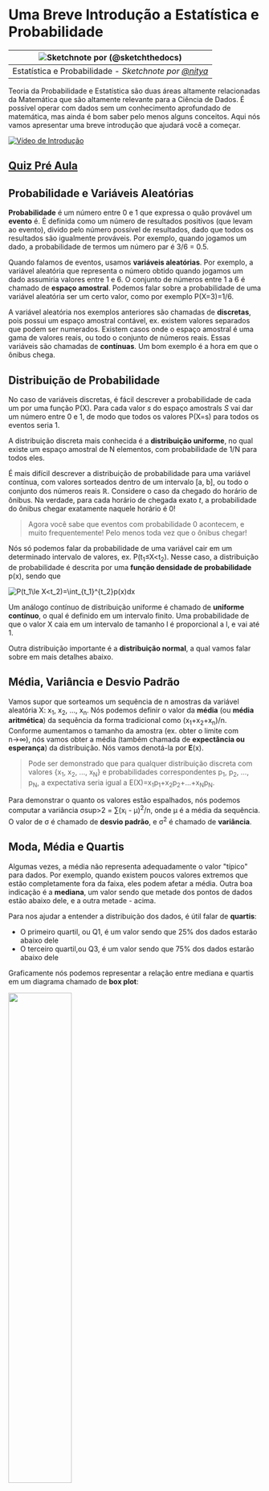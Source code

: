 # Uma Breve Introdução a Estatística e Probabilidade

|![ Sketchnote por [(@sketchthedocs)](https://sketchthedocs.dev) ](../../../sketchnotes/04-Statistics-Probability.png)|
|:---:|
| Estatística e Probabilidade - _Sketchnote por [@nitya](https://twitter.com/nitya)_ |

Teoria da Probabilidade e Estatística são duas áreas altamente relacionadas da Matemática que são altamente relevante para a Ciência de Dados. É possível operar com dados sem um conhecimento aprofundado de matemática, mas ainda é bom saber pelo menos alguns conceitos. Aqui nós vamos apresentar uma breve introdução que ajudará você a começar.

[![Vídeo de Introdução](../images/video-prob-and-stats.png)](https://youtu.be/Z5Zy85g4Yjw)


## [Quiz Pré Aula](https://witty-beach-04b13e603.1.azurestaticapps.net/quiz/6)

## Probabilidade e Variáveis Aleatórias

**Probabilidade** é um número entre 0 e 1 que expressa o quão provável um **evento** é. É definida como um número de resultados positivos (que levam ao evento), divido pelo número possível de resultados, dado que todos os resultados são igualmente prováveis. Por exemplo, quando jogamos um dado, a probabilidade de termos um número par é 3/6 = 0.5.

Quando falamos de eventos, usamos **variáveis aleatórias**. Por exemplo, a variável aleatória que representa o número obtido quando jogamos um dado assumiria valores entre 1 e 6. O conjunto de números entre 1 a 6 é chamado de **espaço amostral**. Podemos falar sobre a probabilidade de uma variável aleatória ser um certo valor, como por exemplo P(X=3)=1/6.

A variável aleatória nos exemplos anteriores são chamadas de **discretas**, pois possui um espaço amostral contável, ex. existem valores separados que podem ser numerados. Existem casos onde o espaço amostral é uma gama de valores reais, ou todo o conjunto de números reais. Essas variáveis são chamadas de **contínuas**. Um bom exemplo é a hora em que o ônibus chega.

## Distribuição de Probabilidade

No caso de variáveis discretas, é fácil descrever a probabilidade de cada um por uma função P(X). Para cada valor *s* do espaço amostrals *S* vai dar um número entre 0 e 1, de modo que todos os valores P(X=s) para todos os eventos seria 1.

A distribuição discreta mais conhecida é a **distribuição uniforme**, no qual existe um espaço amostral de N elementos, com probabilidade de 1/N para todos eles.

É mais difícil descrever a distribuição de probabilidade para uma variável contínua, com valores sorteados dentro de um intervalo [a, b], ou todo o conjunto dos números reais &Ropf;. Considere o caso da chegado do horário de ônibus. Na verdade, para cada horário de chegada exato $t$, a probabilidade do ônibus chegar exatamente naquele horário é 0!

> Agora você sabe que eventos com probabilidade 0 acontecem, e muito frequentemente! Pelo menos toda vez que o ônibus chegar!

Nós só podemos falar da probabilidade de uma variável cair em um determinado intervalo de valores, ex. P(t<sub>1</sub>&le;X&lt;t<sub>2</sub>). Nesse caso, a distribuição de probabilidade é descrita por uma **função densidade de probabilidade** p(x), sendo que

![P(t_1\le X<t_2)=\int_{t_1}^{t_2}p(x)dx](..//images/probability-density.png)

Um análogo contínuo de distribuição uniforme é chamado de **uniforme contínuo**, o qual é definido em um intervalo finito. Uma probabilidade de que o valor X caia em um intervalo de tamanho l é proporcional a l, e vai até 1.

Outra distribuição importante é a **distribuição normal**, a qual vamos falar sobre em mais detalhes abaixo.

## Média, Variância e Desvio Padrão

Vamos supor que sorteamos um sequência de n amostras da variável aleatória X: x<sub>1</sub>, x<sub>2</sub>, ..., x<sub>n</sub>. Nós podemos definir o valor da **média** (ou **média aritmética**) da sequência da forma tradicional como (x<sub>1</sub>+x<sub>2</sub>+x<sub>n</sub>)/n. Conforme aumentamos o tamanho da amostra (ex. obter o limite com n&rarr;&infin;), nós vamos obter a média (também chamada de **expectância ou esperança**) da distribuição. Nós vamos denotá-la por **E**(x).

> Pode ser demonstrado que para qualquer distribuição discreta com valores {x<sub>1</sub>, x<sub>2</sub>, ..., x<sub>N</sub>} e probabilidades correspondentes p<sub>1</sub>, p<sub>2</sub>, ..., p<sub>N</sub>, a expectativa seria igual a E(X)=x<sub>1</sub>p<sub>1</sub>+x<sub>2</sub>p<sub>2</sub>+...+x<sub>N</sub>p<sub>N</sub>.

Para demonstrar o quanto os valores estão espalhados, nós podemos computar a variância &sigma;sup>2</sup> = &sum;(x<sub>i</sub> - &mu;)<sup>2</sup>/n, onde &mu; é a média da sequência. O valor de &sigma; é chamado de **desvio padrão**, e &sigma;<sup>2</sup> é chamado de **variância**.

## Moda, Média e Quartis

Algumas vezes, a média não representa adequadamente o valor "típico" para dados. Por exemplo, quando existem poucos valores extremos que estão completamente fora da faixa, eles podem afetar a média. Outra boa indicação é a **mediana**, um valor sendo que metade dos pontos de dados estão abaixo dele, e a outra metade - acima.

Para nos ajudar a entender a distribuição dos dados, é útil falar de **quartis**:

* O primeiro quartil, ou Q1, é um valor sendo que 25% dos dados estarão abaixo dele
* O terceiro quartil,ou Q3, é um valor sendo que 75% dos dados estarão abaixo dele

Graficamente nós podemos representar a relação entre mediana e quartis em um diagrama chamado de **box plot**:

<img src="../images/boxplot_explanation.png" width="50%"/>

Nós também podemos computar o **intervalo interquartil** IQR=Q3-Q1, e os tão chamados **outliers** - valores que se localizam fora dos limites [Q1-1.5*IQR,Q3+1.5*IQR].

Para distribuições finitas que contenham um pequeno número de valores positivos, um bom valor "típico" é aquele que aparece mais frequentemente, que é chamado de **moda**. Geralmente é aplicado para dados categóricos, como cores. Considere uma situação onde nós temos dois grupos de pessoas - alguns preferem fortemente vermelho, enquanto outros preferem azul. Se atribuirmos números a cores, o valor médio para uma cor favorita estaria em algum lugar entre o espectro laranja-verde, o que não indica, de fato, a preferência de nenhum grupo. No entanto, a moda seria ou uma das cores, ou ambas as cores, se os números de pessoas que votaram para elas fossem iguais (nesse caso nós chamamos a amostra de **multimodal**).
## Dados do Mundo Real

Quando analisamos dados da vida real, eles normalmente não são variáveis aleatórias como tal, no sentido de que não realizamos experimentos com resultado desconhecido. Por exemplo, considere um time de jogadores de baseball, e os seus dados corporais, como altura, peso e idade. Esses númerps não são exatamente aleatórios, mas nós podemos aplicar os mesmos conceitos matemáticos. Por exemplo, a sequência da altura das pessoas pode ser considerada uma sequência de valores sortidos de alguma variável aleatória. Abaixo  está a sequência de pesos de jogadores reais da [Major League Baseball](http://mlb.mlb.com/index.jsp), retirados [desse dataset](http://wiki.stat.ucla.edu/socr/index.php/SOCR_Data_MLB_HeightsWeights) (para a sua conveniência, apenas os primeiros 20 valores são mostrados):

```
[180.0, 215.0, 210.0, 210.0, 188.0, 176.0, 209.0, 200.0, 231.0, 180.0, 188.0, 180.0, 185.0, 160.0, 180.0, 185.0, 197.0, 189.0, 185.0, 219.0]
```

> **Nota**: Para ver o exemplo de trabalhar com esse dataset, olhe o [notebook](../notebook.ipynb). Existe também um número de desafios nessa aula, e você pode completá-los adicionando alguns códigos nesse notebook. Se você não tem certeza de como operar os dados, não se preocupe - nós vamos voltar a trabalhar com dados usando Python em um outro momento. Se você não sabe como rodar código no Jupyter Notebook, dê uma olhada [neste artigo](https://soshnikov.com/education/how-to-execute-notebooks-from-github/).

Aqui está o box plot mostrando a média, mediana e quartis para os nossos dados:

![Box Plot dos Pesos](../images/weight-boxplot.png)

Já que os nossos dados possuem informação de **posições** diferentes dos jogadores, nós podemos fazer o box plot baseado nas posições - permitirá a gente ter uma ideia de como os valores dos parâmetros mudam conforme diferentes posições. Agora vamos considerar a altura:

![Box plot por posição](../images/boxplot_byrole.png)

Esse diagrama sugere que, em média, a altura do jogador na primeira base é maior do que a altura dos jogadores na segunda base. Mais tarde nessa aula nós vamos aprender como podemos testar essa hipótese mais formalmente, e como demonstrar que o nosso dado é estatisticamente significante para mostrar isso.

> Quando trabalhando com dados do mundo real, nós assumimos que todos os pontos de dados são amostras sortidas de alguma distribuição de probabilidade. Essa suposição permite que a gente aplica técnicas de aprendizado de máquina e contrua modelos preditivos que funcionam.

Para ver qual a distribuição dos nossos dados é, nós podemos "plotar" um gráfico chamado de **histograma**. O eixo x seria um número de diferentes intervalos de valores para peso (chamados de **grupos** (bins)), e o eixo vertical mostrari o número de vezes que a amostra da nossa variável aleatória estava dentro do intervalo dado.

![Histogram de dados do mundo real](../images/weight-histogram.png)

A partir desse histograma você pode ver que todos os valores estão centrados ao redor de uma certa média de peso, e quanto mais longe nós formos - menos pesos desse valor são encotnrados. Ex. é muito improvável que o peso de um jogador de baseball seja muito diferente da média de pesos. Variância dos pesos mostram até que pontos os pesos tendem a diferir da média.

> Se nós pegarmos os pesos de outras pessoas, não da liga de baseball, a distribuição provavelmente será diferente. No entante, a forma da distribuição será a mesma, mas a média e a variância iria mudar. Então, se treinarmos o modelo nos jogadores de baseball, provavelmente teremos resultados errados quando aplicado em estudantes de uma universidade, pois a distribuição subjacente é diferente.
## Distribuição Normal

A distribuição de pesos que vimos acima é bem típica, e muitas medidas do mundo real seguem o mesmo tipo de distribuição, mas com médias e variâncias diferentes. Essa distribuição é chamada de **distribuição normal**, e possui um papel importante na estatística.

Usar distribuição normal é uma forma correta de gerar pesos aleatórios para potenciais jogadores de baseball. Uma vez que sabemos a média de pesso `mean` e desvio padrão `std`, nós podemos gerar 1000 amostras de peso da seguinte forma:
```python
samples = np.random.normal(mean,std,1000)
``` 

Se "plotarmos" o histograma das amostras geradas nós vamos ver a figura bem similar com a mostrada acima. Se aumentarmos o número de amostrar e o número de grupos (bins), nós podemos gerar a figura de uma distribuição normal que é mais perto do ideal:

![Distribuição Normal com mean=0 (média) e std.dev=1 (desvio padrão)](../images/normal-histogram.png)

*Distribuição Normal com mean=0 e std.dev=1*

## Intervalos de Confiânça

Quando falamos sobre os pesos de jogadores de baseball, nós assumimos que existem certas **variáveis aleatórias W** que correspondem a distribuição de probabilidade ideal dos pesos de todos os jogadores de baseball (chamados de **população (population)**). Nossa sequência de pesos correspondem a um subset de todos os jogadores que chamamos de **amostra**. Uma questão interessante é, nós podemos saber os parâmetros da distribuição W, ex. média e variância de uma população?

A resposta mais fácil seria calcular média e variância da nossa amostra. No entante, pode acontecer que nossa amostra aleatória não representa precisamente a população completa. Portanto faz sentido falar sobre **intervalos de confiança**.

> **Intervalo de confiança** é a estimação da média verdadeira de uma população dada a nossa amostra, que é precisa é uma certa probabilidade (ou **nível de confiança**).

Suponha que temos uma amostra X<sub>1</sub>, ..., X<sub>n</sub> da nossa distribuição. Cada vez que sorteamos uma amostra da nossa distribuição, nós acabaríamos com diferentes valores de média &mu;. Portanto &mu; pode ser considerado uma variável aleatória. Um **intervalo de confiança** com confiança p é um par de valores (L<sub>p</sub>,R<sub>p</sub>), de forma que **P**(L<sub>p</sub>&leq;&mu;&leq;R<sub>p</sub>) = p, ex. a probabilidade da média medida estar dentro do intervalo igual a p.

Vai além da nossa pequena introdução discutir detalhadamente como esses intervalos de confiança são calculados. Mais detalhes podem ser encontrados [na Wikipedia](https://en.wikipedia.org/wiki/Confidence_interval). Resumidamente, nós definimos a distribuição da média da amostra computada em relação a média verdadeira da população, que é chamada de **distribuiçao student (student distribution)**.

> **Fato interessante**: distribuição Student é nomeada em homenagem ao matemático William Sealy Gosset, que publicou seu artigo com o pseudônimo "Student". Ele trabalhou na cervejaria Guinness, e, de acordo com uma das versões, seu empregador não queria que o público geral soubesse que eles estavam usando testes estatísticos para determinar a qualidade de materiais brutos.

Se nós quiséssemos estimar a média &mu; da nossa população com confiança p, nós precisamos pegar *percentil número (1-p)/2 ((1-p)/2-th percentile)* de uma distribuição Student A, que pode ser coletada de tabelas, ou computadores usando alguma função imbutida de uma software de estatística (ex. Python, R, etc.). Então o intervalo &mu; seria dados por X&pm;A*D/&radic;n, onde X é a média obtida da amostra, D é o desvio padrão.

> **Nota**: Nós também omitimos a discussão de um conceito importante de [degrees of freedom (graus de liberdade)](https://en.wikipedia.org/wiki/Degrees_of_freedom_(statistics)), que é importante em relação a distribuição Student. Você pode dar uma olhada em livros mais completos sobre estatísticas para entender esse conceito mais profundadamente.

Um exemplo para calcular o intervalo de confiança para pesos e alturas é dado no [notebook](../notebook.ipynb).

| p | Weight mean |
|-----|-----------|
| 0.85 | 201.73±0.94 |
| 0.90 | 201.73±1.08 |
| 0.95 | 201.73±1.28 |

Perceba que quanto maior é a probabilidade da confiança, mais amplo é o intervalo de confiança.

## Testando Hipóteses
No nosso dataset de jogadores de baseball, existem diferentes posições, as quais podem ser sumarizadas abaixo (olhe o [notebook](../notebook.ipynb) para ver como essa tabela pode ser calculada):

| Role | Height | Weight | Count |
|------|--------|--------|-------|
| Catcher | 72.723684 | 204.328947 | 76 |
| Designated_Hitter | 74.222222 | 220.888889 | 18 |
| First_Baseman | 74.000000 | 213.109091 | 55 |
| Outfielder | 73.010309 | 199.113402 | 194 |
| Relief_Pitcher | 74.374603 | 203.517460 | 315 |
| Second_Baseman | 71.362069 | 184.344828 | 58 |
| Shortstop | 71.903846 | 182.923077 | 52 |
| Starting_Pitcher | 74.719457 | 205.163636 | 221 |
| Third_Baseman | 73.044444 | 200.955556 | 45 |

Nós podemos ver que a média das alturas dos jogadores na primeira base é maior que a dos jogadores na segunda base. Portanto, nós podemos ser tentados a concluir que **jogadores da primeira base é maior que os da segunda base**.

> Essa afirmação é chamada de **uma hipótese**, pois nós não sabemos se é verdade ou não.

No entanto, nem sempre é óbvio fazer essa conclusão. A partir da discussão acima nós sabemos que cada média tem um intervalo de confiança associado, e portante esse diferença pode ser apenas um erro estatístico. Nós precisamos de formas mais formais de testar nossa hipótes.

Vamos computar o intervalo de confiança separadamente para as alturas dos jogadores na primeira base e dos jogadores da segunda base:

| Confidence | First Basemen | Second Basemen |
|------------|---------------|----------------|
| 0.85 | 73.62..74.38 | 71.04..71.69 |
| 0.90 | 73.56..74.44 | 70.99..71.73 |
| 0.95 | 73.47..74.53 | 70.92..71.81 |

Nós podemos ver que sobre nenhuma confiança os intervalos se sobrepõem. Isso prova a nossa hipótese de que os jogador na primeira base são mais altos que os jogadores da segunda base.

Mais formalmente, o problema que estamos resolvendo é ver se **duas distribuições de probabilidades são as mesmas**, ou se pelo menos possuem os mesmos parâmetros. Dependendo da distribuição, nós precisamos usar diferentes testes para isso. Se nós soubermos que a nossa distribuição é normal, nós podemos aplicar **[Teste t de Student (Student t-test)](https://en.wikipedia.org/wiki/Student%27s_t-test)**.

No teste t de Student, nós computamos o **valor t**, que indica a diferença entre a média, levando em conta a variância. É demonstrado que o valor t segue a **distribuição student**, o que nos permite ter o valor limite para um determinado nível de confiança **p** (isso pode ser computado, ou procurado nas tabelas numéricas). Nós então comparamos o valor t para esse limite para aprovar ou rejeitar a hipótese

Em Python, nós podemos usar o pacote **SciPy**, o qual inclui a função `ttest_ind` (e mais funções estatísticas!). Ela computa o valor t para a gente, e também faz a pesquisa inversa do valor de confiança p, para que podemos apenas olhar para a confiança para chegarmos a uma conclusão.

Por exemplo, nossa comparação entre alturas dos jogadores da primeira base e da segunda base nos dá o seguinte resultado:
```python
from scipy.stats import ttest_ind

tval, pval = ttest_ind(df.loc[df['Role']=='First_Baseman',['Height']], df.loc[df['Role']=='Designated_Hitter',['Height']],equal_var=False)
print(f"T-value = {tval[0]:.2f}\nP-value: {pval[0]}")
```
```
T-value = 7.65
P-value: 9.137321189738925e-12
```
No nosso caso, o valor p é bem baixo, o que significa que existem fortes evidências que confirmam que os jogadores da primeira base são maiores.

Existe também outros tipos diferentes de hipótes que podemos querer testar, por exemplo:
* Provar que uma dada amostra segue alguma distribuição. No nosso caso nós assumimos que alturas são normalmente distribuídas, mas isso precisa de verificação estatística formal.
* Provar que uma valor média de uma amostra corresponde a algum valor predefinido
* Comparar as médias de um número de amostras (ex. qual é a diferença em níveis de felicidade entre diferentes faixas etárias)

## Lei dos Números Grandes e Teorema do Limite Central

Uma das razões pelo qual a distribuição normal é tão importante é a tão chamada **teorema do limite central**. Vamos supor que temos uma grande amostra de N valores independentes X<sub>1</sub>, ..., X<sub>N</sub>, amostrado de qualquer distribuição com média &mu; e variância &sigma;<sup>2</sup>. Então, para N suficientemente grande (em outras palavras, quando N&rarr;&infin;), a média &Sigma;<sub>i</sub>X<sub>i</sub> seria normalmente distribuída, com média &mu; e variância &sigma;<sup>2</sup>/N.

> Outra forma de interpretar o teorema do limite central é dizer que independentemente da distribuição, quando você computa a média da soma de quaisquer valores de variável aleatória você acabará com uma distribuição normal.

A partir do teorema do limite central também segue que, quando when N&rarr;&infin;, a probabilidade da média da amostra ser igual a &mu; se torna 1. Isso é conhecido como a **lei dos números grandes**.

## Covariância e Correlação

Uma das coisas que Ciência dos Dados faz é encontrar relações entre dados. Nós dizemos que duas sequências **correlacionam** quando elas exibem um comportamento similar ao mesmo tempo, ex. eles sobem/caem simultâneamente, ou uma sequência sobe enquanto a outra desce e vice-versa. Em outras palavras, aparenta ter algum tipo de relaçõa entre as duas sequências.

> Correlação não necessariamente indica uma relação causal entre duas sequências; algumas vezes ambas as variáveis podem depender de alguma causa externa, or pode ser puramente uma coincidência que duas sequências se relacionem. No entanto, uma forte correlaçõe matemática é um bom indício

 Matematicamente, o conceito principal que mostra uma relações entre duas variávies aleatórias é **covariância**, que é computada da seguinte forma: Cov(X,Y) = **E**\[(X-**E**(X))(Y-**E**(Y))\]. Nós computamos o desvio de ambas as variáveis em relação a média, e então o produto desses desvios. Se ambas as variáveis desviam juntas, o produto seria sempre um valor positivo, que resulta em uma covariância positiva. Se ambas as variáveis desviam de forma não sincronizadas (ex. uma está abaixo da média enquanto outra está acima), nós sempre vamos ter números negativos, que resulta em uma covariância negativa. Se os desvios não são dependentes, eles sempre vão resultar em quase zero.

O valor absoluto da  covariância não nos informa o quão grande a correlação é, pois depende da magnitude dos valores reais. Para normalizar isso, nós podemos dividir a covariância pelo desvio padrão de ambas as variáveis, para conseguirmos a **correlação**. O bom é que a correlação sempre vai estar na faixa de [-1, 1], onde 1 indica uma forte correlaçao positiva entre os valores, -1 - forte correlação negativa, e 0 - nenhuma correlação (variáveis são independentes).

**Exemplo**: Nós podemos computar a correlação entre pesos e alturas de jogadores de baseball do dataset mencionado acima:
```python
print(np.corrcoef(weights,heights))
```
Como resultado, temos uma **matriz de correlação** como essa:
```
array([[1.        , 0.52959196],
       [0.52959196, 1.        ]])
```

> Matriz de correlação C pode ser computada para qualquer número de sequências de input S<sub>1</sub>, ..., S<sub>n</sub>. O valor de C <sub>ij</sub> é a correlação entre S<sub>i</sub> e S<sub>j</sub>, e elementos diagonais são sempre 1 (o que também é uma auto-correlação de S<sub>i</sub>).

No nosso caso, o valor 0.53 indica que existe alguma correlação entre peso e altura de uma pessoa. Nós podemos fazer um gráfico de pontos de um valor contra o outro para ver a relação visualmente:

![Relação entre peso e altura](../images/weight-height-relationship.png)

> Mais exemplos de correlação e covariância podem ser encontrados no [notebook](../notebook.ipynb).

## Conclusão

Nessa seção nós aprendemos:
* propriedades estatísticas básicas dos dados, como média, variância, moda e quartis
* diferentes distribuições para variáveis aleatórias, incluindo distribuição normal
* como encontrar a correlação entre propriedades diferentes
* como usar aparelhos de som de matemática e estatística para provar algumas hipóteses,
* como computar intervalos de confiância para variáveis aleatórias dado uma amostra de dados

Enquanto essa definitivamente não é uma lista exaustiva de tópicos que existem dentro de probabilidade e estatística, deve ser o suficiente para você começar bem esse curso.

## 🚀 Desafio

Use o código de exemplo no notebook para testar outras hipóteses que:
1. Jogadores na primeira base e mais velhos que jogadores na segunda base
2. Jogadores na primeira base e mais altos que jogadores na terceira base
3. Interbases (Shortstops) são maiores que jogadores na segunda base

## [Quis Pós Aula](https://witty-beach-04b13e603.1.azurestaticapps.net/quiz/7)

## Revisão e Autoestudo

Probabilidade e estatística é um tópico muito amplo que merece um curso próprio. Se você está interessado em aprofundar a teoria, talvez você queira continuar lendo alguns dos seguintes livros:

1. [Carlos Fernanderz-Granda](https://cims.nyu.edu/~cfgranda/) da Universidade de Nova Iorque (New York University) tem boas notas de aula [Probability and Statistics for Data Science](https://cims.nyu.edu/~cfgranda/pages/stuff/probability_stats_for_DS.pdf) (disponíveis online)
1. [Peter and Andrew Bruce. Estatística prática para Cientistas de Dados (Practical Statistics for Data Scientists).](https://www.oreilly.com/library/view/practical-statistics-for/9781491952955/) [[sample code in R](https://github.com/andrewgbruce/statistics-for-data-scientists)]. 
1. [James D. Miller. Estatística para Ciência de Dados (Statistics for Data Science)](https://www.packtpub.com/product/statistics-for-data-science/9781788290678) [[sample code in R](https://github.com/PacktPublishing/Statistics-for-Data-Science)]

## Tarefa

[Small Diabetes Study (Pequeno Estudo de Diabetes)](assignment.pt-br.md)

## Créditos

Essa aula foi autorada com ♥️ por [Dmitry Soshnikov](http://soshnikov.com)
